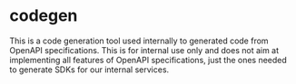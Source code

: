 # codegen

This is a code generation tool used internally to generated code from OpenAPI specifications. This is for internal use only and does not aim at implementing all features of OpenAPI specifications, just the ones needed to generate SDKs for our internal services.
